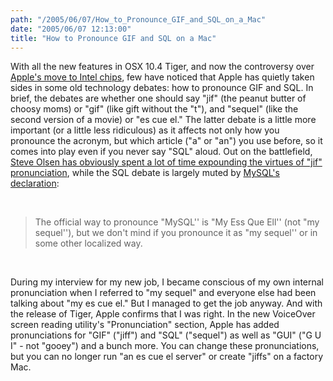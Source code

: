 ```yaml
---
path: "/2005/06/07/How_to_Pronounce_GIF_and_SQL_on_a_Mac" 
date: "2005/06/07 12:13:00" 
title: "How to Pronounce GIF and SQL on a Mac" 
---
```

<p>With all the new features in OSX 10.4 Tiger, and now the controversy over <a href="http://www.washingtonpost.com/wp-dyn/content/article/2005/06/07/AR2005060700367.html">Apple's move to Intel chips</a>, few have noticed that Apple has quietly taken sides in some old technology debates: how to pronounce GIF and SQL. In brief, the debates are whether one should say "jif" (the peanut butter of choosy moms) or "gif" (like gift without the "t"), and "sequel" (like the second version of a movie) or "es cue el."  The latter debate is a little more important (or a little less ridiculous) as it affects not only how you pronounce the acronym, but which article ("a" or "an") you use before, so it comes into play even if you never say "SQL" aloud.  Out on the battlefield, <a href="http://www.olsenhome.com/gif/">Steve Olsen has obviously spent a lot of time expounding the virtues of "jif" pronunciation</a>, while the SQL debate is largely muted by <a href="http://dev.mysql.com/doc/mysql/en/what-is.html">MySQL's declaration</a>:</p><br><blockquote><p>The official way to pronounce "MySQL'' is "My Ess Que Ell'' (not "my sequel''), but we don't mind if you pronounce it as "my sequel'' or in some other localized way.</p></blockquote><br><p>During my interview for my new job, I became conscious of my own internal pronunciation when I referred to "my sequel" and everyone else had been talking about "my es cue el."  But I managed to get the job anyway. And with the release of Tiger, Apple confirms that I was right. In the new VoiceOver screen reading utility's "Pronunciation" section, Apple has added pronunciations for "GIF" ("jiff") and "SQL" ("sequel") as well as "GUI" ("G U I" - not "gooey") and a bunch more. You can change these pronunciations, but you can no longer run "an es cue el server" or create "jiffs" on a factory Mac.</p>